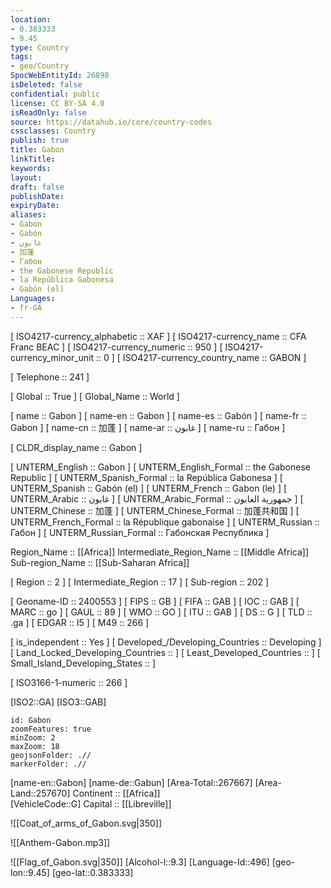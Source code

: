 ```yaml
---
location:
- 0.383333
- 9.45
type: Country
tags:
- geo/Country
SpocWebEntityId: 26898
isDeleted: false
confidential: public
license: CC BY-SA 4.0
isReadOnly: false
source: https://datahub.io/core/country-codes
cssclasses: Country
publish: true
title: Gabon
linkTitle: 
keywords: 
layout: 
draft: false
publishDate: 
expiryDate: 
aliases:
- Gabon
- Gabón
- غابون
- 加蓬
- Габон
- the Gabonese Republic
- la República Gabonesa
- Gabón (el)
Languages:
- fr-GA
---
```



[	ISO4217-currency_alphabetic	 :: XAF ] 
[	ISO4217-currency_name	 :: CFA Franc BEAC ] 
[	ISO4217-currency_numeric	 :: 950 ] 
[	ISO4217-currency_minor_unit	 :: 0 ] 
[	ISO4217-currency_country_name	 :: GABON ] 

[	Telephone	 :: 241 ] 

[	Global	 :: True ] 
[	Global_Name	 :: World ] 

[	name	 :: Gabon ] 
[	name-en	 :: Gabon ] 
[	name-es	 :: Gabón ] 
[	name-fr	 :: Gabon ] 
[	name-cn	 :: 加蓬 ] 
[	name-ar	 :: غابون ] 
[	name-ru	 :: Габон ] 

[	CLDR_display_name	 :: Gabon ] 

[	UNTERM_English	 :: Gabon ] 
[	UNTERM_English_Formal	 :: the Gabonese Republic ] 
[	UNTERM_Spanish_Formal	 :: la República Gabonesa ] 
[	UNTERM_Spanish	 :: Gabón (el) ] 
[	UNTERM_French	 :: Gabon (le) ] 
[	UNTERM_Arabic	 :: غابون ] 
[	UNTERM_Arabic_Formal	 :: جمهورية الغابون ] 
[	UNTERM_Chinese	 :: 加蓬 ] 
[	UNTERM_Chinese_Formal	 :: 加蓬共和国 ] 
[	UNTERM_French_Formal	 :: la République gabonaise ] 
[	UNTERM_Russian	 :: Габон ] 
[	UNTERM_Russian_Formal	 :: Габонская Республика ] 

Region_Name ::  [[Africa]] 
Intermediate_Region_Name ::  [[Middle Africa]] 
Sub-region_Name ::  [[Sub-Saharan Africa]] 

[	Region	 :: 2 ] 
[	Intermediate_Region	 :: 17 ] 
[	Sub-region	 :: 202 ] 

[	Geoname-ID	 :: 2400553 ] 
[	FIPS	 :: GB ] 
[	FIFA	 :: GAB ] 
[	IOC	 :: GAB ] 
[	MARC	 :: go ] 
[	GAUL	 :: 89 ] 
[	WMO	 :: GO ] 
[	ITU	 :: GAB ] 
[	DS	 :: G ] 
[	TLD	 :: .ga ] 
[	EDGAR	 :: I5 ] 
[	M49	 :: 266 ] 

[	is_independent	 :: Yes ] 
[	Developed_/Developing_Countries	 :: Developing ] 
[	Land_Locked_Developing_Countries	 ::  ] 
[	Least_Developed_Countries	 ::  ] 
[	Small_Island_Developing_States	 ::  ] 

[	ISO3166-1-numeric	 :: 266 ] 



[ISO2::GA] 
[ISO3::GAB] 
```leaflet
id: Gabon
zoomFeatures: true 
minZoom: 2 
maxZoom: 18
geojsonFolder: .//
markerFolder: .//
```

[name-en::Gabon] 
[name-de::Gabun] 
[Area-Total::267667] 
[Area-Land::257670] 
Continent :: [[Africa]]  
[VehicleCode::G] 
Capital :: [[Libreville]]  

![[Coat_of_arms_of_Gabon.svg|350]] 

![[Anthem-Gabon.mp3]] 

![[Flag_of_Gabon.svg|350]] 
[Alcohol-l::9.3] 
[Language-Id::496] 
[geo-lon::9.45] 
[geo-lat::0.383333] 




